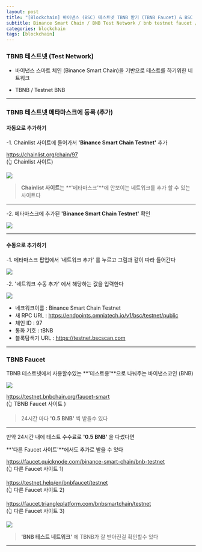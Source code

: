 ```yaml
---
layout: post
title: "[Blockchain] 바이낸스 (BSC) 테스트넷 TBNB 받기 (TBNB Faucet) & BSC 테스트 네트워크 추가"
subtitle: Binance Smart Chain / BNB Test Network / bnb testnet faucet / BNB Faucet / TBNB
categories: blockchain
tags: [blockchain]
---
```


### TBNB 테스트넷 (Test Network)

- 바이낸스 스마트 체인 (Binance Smart Chain)을 기반으로 테스트를 하기위한 네트워크

- TBNB / Testnet BNB

---

### TBNB 테스트넷 메타마스크에 등록 (추가)

#### 자동으로 추가하기

-1. Chainlist 사이트에 들어가서 **'Binance Smart Chain Testnet'** 추가

<https://chainlist.org/chain/97><br>
(👆 Chainlist 사이트)

![](https://velog.velcdn.com/images/-__-/post/ae5e2c5a-7e38-41e1-9900-fdb63400fa56/image.png)

> **Chainlist 사이트**는 **'메타마스크'**에 안보이는 네트워크를 추가 할 수 있는 사이트다

---

-2. 메타마스크에 추가된 **'Binance Smart Chain Testnet'** 확인

![](https://velog.velcdn.com/images/-__-/post/da99aa15-a37c-4976-b550-a1c6643227c5/image.png)

---

#### 수동으로 추가하기

-1. 메타마스크 팝업에서 '네트워크 추가' 를 누르고 그림과 같이 따라 들어간다

![](https://velog.velcdn.com/images/-__-/post/bc0b0ab4-cb8a-4833-bf9b-e821c286839d/image.png)

-2. '네트워크 수동 추가' 에서 해당하는 값을 입력한다

![](https://velog.velcdn.com/images/-__-/post/2202e1c4-1dac-401c-b483-f918ca049552/image.png)

- 네크워크이름 : Binance Smart Chain Testnet
- 새 RPC URL : <https://endpoints.omniatech.io/v1/bsc/testnet/public>
- 체인 ID : 97
- 통화 기호 : tBNB
- 블록탐색기 URL : <https://testnet.bscscan.com>

---

### TBNB Faucet

TBNB 테스트넷에서 사용할수있는 **'테스트용'**으로 나눠주는 바이낸스코인 (BNB)

![](https://velog.velcdn.com/images/-__-/post/0d3b79c2-a5e3-4b2d-973e-8052bc9534a7/image.png)

<https://testnet.bnbchain.org/faucet-smart><br>
(👆 TBNB Faucet 사이트 )

> 24시간 마다 **'0.5 BNB'** 씩 받을수 있다

---

만약 24시간 내에 테스트 수수료로 **'0.5 BNB'** 을 다썼다면

**'다른 Faucet 사이트'**에서도 추가로 받을 수 있다

<https://faucet.quicknode.com/binance-smart-chain/bnb-testnet><br>
(👆 다른 Faucet 사이트 1)

<https://testnet.help/en/bnbfaucet/testnet><br>
(👆 다른 Faucet 사이트 2)

<https://faucet.triangleplatform.com/bnbsmartchain/testnet><br>
(👆 다른 Faucet 사이트 3)

![](https://velog.velcdn.com/images/-__-/post/09cb902b-4c2b-4764-bf3d-412ed2a9cd5b/image.png)

> **'BNB 테스트 네트워크'** 에 TBNB가 잘 받아진걸 확인할수 있다

---
